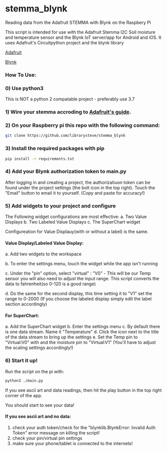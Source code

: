# stemma_blynk
Reading data from the Adafruit STEMMA with Blynk on the Raspbery Pi

This script is intended for use with the Adafruit Stemma I2C Soil moisture and temperature sensor and the Blynk IoT server/app for Android and iOS. It uses Adafruit's Circuitpython project and the blynk library

 
[Adafruit](https://www.adafruit.com/)


[Blynk](https://blynk.io/)

### How To Use:

### 0) Use python3
This is NOT a python 2 compatable project - preferably use 3.7
### 1) Wire your stemma accroding to [Adafruit's guide](https://learn.adafruit.com/adafruit-stemma-soil-sensor-i2c-capacitive-moisture-sensor/python-circuitpython-test#step-3016121). 

### 2) On your Raspberry pi this repo with the following command:
```sh
git clone https://github.com/librarysteve/stemma_blynk
```

### 3) Install the required packages with pip
```sh 
pip install -r requirements.txt
```
### 4) Add your Blynk authorization token to main.py
After logging in and creating a project, the authorizatiuon token 
can be found under the project settings (the bolt icon in the top right).
Touch the "Email" button to email it to yourself. (Copy and paste for accuracy!)

### 5) Add widgets to your project and configure
The Following widget configurations are most effective:
  a. Two Value Displays
  b. Two Labeled Value Displays
  c. The SuperChart widget
  
Configureation for Value Displauy(with or without a label) is the same.

#### Value Display/Labeled Value Display:
  
  a. Add two widgets to the workspace
  
  b. To enter the settings menu, touch the widget while the app isn't running
  
  c. Under the "pin" option, select "virtual" : "V0" - This will be our Temp sensor
      you will also need to adjust the input range. This script converts the data to 
      fahrenheit(so 0-120 is a good range)
  
  d. Do the same for the second display, this time setting it to "V1"
     set the range to 0-2000
(If you choose the labeled display simply edit the label section accordingly)

#### For SuperChart:
  
  a. Add the SuperChart widget
  b. Enter the settings menu
  c. By default there is one data stream. Name it "Temperature"
  d. Click the icon next to the title of the data stream to bring up the settings
  e. Set the Temp pin to "Virtual:V0" with and the moisture pin to "Virtual:V1"
  (You'll have to adjust the scaling settings accordingly!)
  
### 6) Start it up!
Run the script on the pi with:
```sh
python3 ./main.py
```

If you see ascii art and data readings, then hit the play button in the top right corner of the app. 

You should start to see your data!

#### If you see ascii art and no data:
1) check your auth token/check for the "blynklib.BlynkError: Invalid Auth Token" error message on killing the script!
2) check your pin/virtual pin settings
3) make sure your phone/tablet is connected to the internets!

